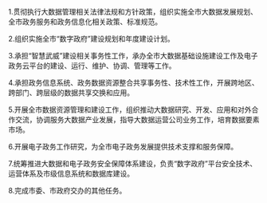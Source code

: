1.贯彻执行大数据管理相关法律法规和方针政策，组织实施全市大数据发展规划、全市政务服务和政务信息化相关政策、标准规范。

2.组织实施全市“数字政府”建设规划和年度建设计划。

3.承担“智慧武威”建设相关事务性工作，承办全市大数据基础设施建设工作及电子政务云平台的建设、运行、维护、协调、管理等工作。

4.承担政务信息系统、政务数据资源整合共享事务性、技术性工作，开展跨地区、跨部门、跨层级的数据共享交换和应用。

5.开展全市数据资源管理和建设工作，组织推动大数据研究、开发、应用和对外合作交流，协调服务大数据产业发展，指导大数据运营公司业务工作，培育数据要素市场。

6.开展电子政务工作研究，为全市电子政务发展提供技术支撑和服务保障。

7.统筹推进大数据和电子政务安全保障体系建设，负责“数字政府”平台安全技术、运营体系及市级信息系统和数据库建设。

8.完成市委、市政府交办的其他任务。